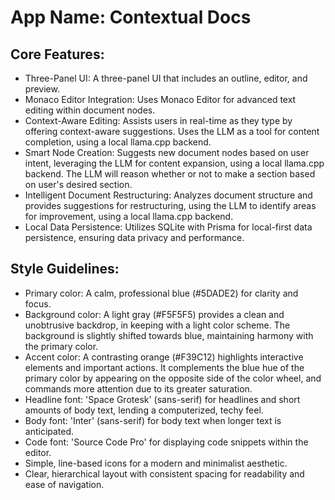 # **App Name**: Contextual Docs

## Core Features:

- Three-Panel UI: A three-panel UI that includes an outline, editor, and preview.
- Monaco Editor Integration: Uses Monaco Editor for advanced text editing within document nodes.
- Context-Aware Editing: Assists users in real-time as they type by offering context-aware suggestions. Uses the LLM as a tool for content completion, using a local llama.cpp backend.
- Smart Node Creation: Suggests new document nodes based on user intent, leveraging the LLM for content expansion, using a local llama.cpp backend. The LLM will reason whether or not to make a section based on user's desired section.
- Intelligent Document Restructuring: Analyzes document structure and provides suggestions for restructuring, using the LLM to identify areas for improvement, using a local llama.cpp backend.
- Local Data Persistence: Utilizes SQLite with Prisma for local-first data persistence, ensuring data privacy and performance.

## Style Guidelines:

- Primary color: A calm, professional blue (#5DADE2) for clarity and focus.
- Background color: A light gray (#F5F5F5) provides a clean and unobtrusive backdrop, in keeping with a light color scheme. The background is slightly shifted towards blue, maintaining harmony with the primary color.
- Accent color: A contrasting orange (#F39C12) highlights interactive elements and important actions.  It complements the blue hue of the primary color by appearing on the opposite side of the color wheel, and commands more attention due to its greater saturation.
- Headline font: 'Space Grotesk' (sans-serif) for headlines and short amounts of body text, lending a computerized, techy feel.
- Body font: 'Inter' (sans-serif) for body text when longer text is anticipated.
- Code font: 'Source Code Pro' for displaying code snippets within the editor.
- Simple, line-based icons for a modern and minimalist aesthetic.
- Clear, hierarchical layout with consistent spacing for readability and ease of navigation.